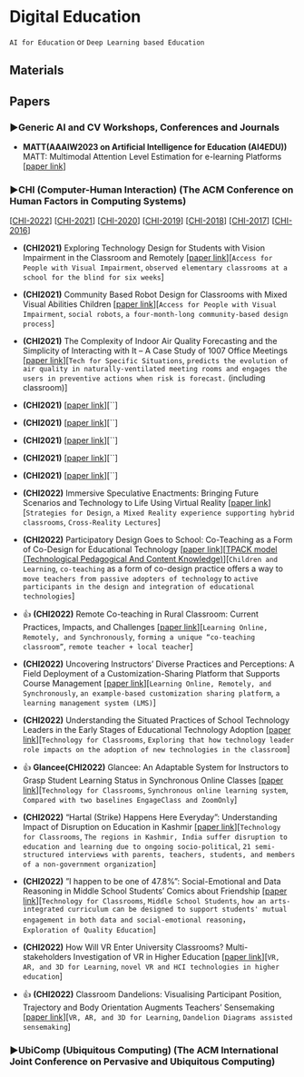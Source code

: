 # Digital Education
`AI for Education` or `Deep Learning based Education`

## Materials


## Papers

### ▶Generic AI and CV Workshops, Conferences and Journals

* **MATT(AAAIW2023 on Artificial Intelligence for Education (AI4EDU))** MATT: Multimodal Attention Level Estimation for e-learning Platforms [[paper link](https://arxiv.org/abs/2301.09174)]

### ▶CHI (Computer-Human Interaction) (The ACM Conference on Human Factors in Computing Systems)
[[CHI-2022](https://st.sigchi.org/publications/toc/chi-2022.html)] [[CHI-2021](https://st.sigchi.org/publications/toc/chi-2021.html)] [[CHI-2020](https://st.sigchi.org/publications/toc/chi-2020.html)] [[CHI-2019](https://st.sigchi.org/publications/toc/chi-2019.html)] [[CHI-2018](https://st.sigchi.org/publications/toc/chi-2018.html)] [[CHI-2017](https://st.sigchi.org/publications/toc/chi-2017.html)] [[CHI-2016](https://st.sigchi.org/publications/toc/chi-2016.html)] 

* **(CHI2021)** Exploring Technology Design for Students with Vision Impairment in the Classroom and Remotely [[paper link](https://dl.acm.org/doi/10.1145/3411764.3445755)][`Access for People with Visual Impairment`, `observed elementary classrooms at a school for the blind for six weeks`]

* **(CHI2021)** Community Based Robot Design for Classrooms with Mixed Visual Abilities Children [[paper link](https://dl.acm.org/doi/10.1145/3411764.3445135)][`Access for People with Visual Impairment`, `social robots`, `a four-month-long community-based design process`]

* **(CHI2021)** The Complexity of Indoor Air Quality Forecasting and the Simplicity of Interacting with It – A Case Study of 1007 Office Meetings [[paper link](https://dl.acm.org/doi/10.1145/3411764.3445524)][`Tech for Specific Situations`, `predicts the evolution of air quality in naturally-ventilated meeting rooms and engages the users in preventive actions when risk is forecast.` (including classroom)]

* **(CHI2021)** [[paper link]()][``]

* **(CHI2021)** [[paper link]()][``]

* **(CHI2021)** [[paper link]()][``]

* **(CHI2021)** [[paper link]()][``]

* **(CHI2021)** [[paper link]()][``]

* **(CHI2022)** Immersive Speculative Enactments: Bringing Future Scenarios and Technology to Life Using Virtual Reality [[paper link](https://dl.acm.org/doi/10.1145/3491102.3517492)][`Strategies for Design`, `a Mixed Reality experience supporting hybrid classrooms`, `Cross-Reality Lectures`]

* **(CHI2022)** Participatory Design Goes to School: Co-Teaching as a Form of Co-Design for Educational Technology [[paper link](https://dl.acm.org/doi/10.1145/3491102.3517667)][[TPACK model (Technological Pedagogical And Content Knowledge)](http://tpack.org)][`Children and Learning`, `co-teaching` as a form of co-design practice offers a way to `move teachers from passive adopters of technology` to `active participants in the design and integration of educational technologies`]

* 👍 **(CHI2022)** Remote Co-teaching in Rural Classroom: Current Practices, Impacts, and Challenges [[paper link](https://dl.acm.org/doi/10.1145/3491102.3501924)][`Learning Online, Remotely, and Synchronously`, `forming a unique “co-teaching classroom”`, `remote teacher + local teacher`]

* **(CHI2022)** Uncovering Instructors’ Diverse Practices and Perceptions: A Field Deployment of a Customization-Sharing Platform that Supports Course Management [[paper link](https://dl.acm.org/doi/10.1145/3491102.3501846)][`Learning Online, Remotely, and Synchronously`, `an example-based customization sharing platform`, `a learning management system (LMS)`]

* **(CHI2022)** Understanding the Situated Practices of School Technology Leaders in the Early Stages of Educational Technology Adoption [[paper link](https://dl.acm.org/doi/10.1145/3491102.3502120)][`Technology for Classrooms`, `Exploring that how technology leader role impacts on the adoption of new technologies in the classroom`]

* 👍 **Glancee(CHI2022)** Glancee: An Adaptable System for Instructors to Grasp Student Learning Status in Synchronous Online Classes [[paper link](https://dl.acm.org/doi/10.1145/3491102.3517482)][`Technology for Classrooms`, `Synchronous online learning system`, `Compared with two baselines EngageClass and ZoomOnly`]

* **(CHI2022)** “Hartal (Strike) Happens Here Everyday”: Understanding Impact of Disruption on Education in Kashmir [[paper link](https://dl.acm.org/doi/10.1145/3491102.3502126)][`Technology for Classrooms`, `The regions in Kashmir, India suffer disruption to education and learning due to ongoing socio-political`, `21 semi-structured interviews with parents, teachers, students, and members of a non-government organization`]

* **(CHI2022)** ”I happen to be one of 47.8%”: Social-Emotional and Data Reasoning in Middle School Students’ Comics about Friendship [[paper link](https://dl.acm.org/doi/10.1145/3491102.3502086)][`Technology for Classrooms`, `Middle School Students`, `how an arts-integrated curriculum can be designed to support students' mutual engagement in both data and social-emotional reasoning`， `Exploration of Quality Education`]

* **(CHI2022)** How Will VR Enter University Classrooms? Multi-stakeholders Investigation of VR in Higher Education [[paper link](https://dl.acm.org/doi/10.1145/3491102.3517542)][`VR, AR, and 3D for Learning`, `novel VR and HCI technologies in higher education`]

* 👍 **(CHI2022)** Classroom Dandelions: Visualising Participant Position, Trajectory and Body Orientation Augments Teachers’ Sensemaking [[paper link](https://dl.acm.org/doi/10.1145/3491102.3517736)][`VR, AR, and 3D for Learning`, `Dandelion Diagrams assisted sensemaking`]



### ▶UbiComp (Ubiquitous Computing) (The ACM International Joint Conference on Pervasive and Ubiquitous Computing)


